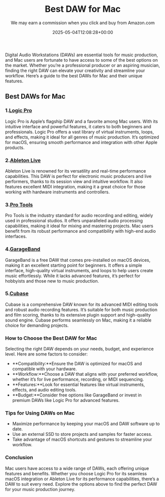 ﻿---
author: We may earn a commission when you click and buy from Amazon.com
layout: post
title: Best DAW for Mac
date: '2025-05-04T12:08:28+00:00'
categories:
- Guide
tags: []
slug: /best-daw-for-mac/
lastmod: 2025-05-07T12:21:23+03:00
---

Digital Audio Workstations (DAWs) are essential tools for music production, and Mac users are fortunate to have access to some of the best options on the market. Whether you’re a professional producer or an aspiring musician, finding the right DAW can elevate your creativity and streamline your workflow. Here’s a guide to the best DAWs for Mac and their unique features.
## Best DAWs for Mac
### 1.[Logic Pro](https://www.amazon.com/dp/B00X8AUYMA?tag=p-policy-20)
Logic Pro is Apple’s flagship DAW and a favorite among Mac users. With its intuitive interface and powerful features, it caters to both beginners and professionals. Logic Pro offers a vast library of virtual instruments, loops, and effects, making it ideal for all genres of music production.
It’s optimized for macOS, ensuring smooth performance and integration with other Apple products.
### 2.[Ableton Live](https://www.amazon.com/dp/B08DLHK9DB?tag=p-policy-20)
Ableton Live is renowned for its versatility and real-time performance capabilities. This DAW is perfect for electronic music producers and live performers, thanks to its session view and intuitive workflow.
It also features excellent MIDI integration, making it a great choice for those working with hardware instruments and controllers.
### 3.[Pro Tools](https://www.amazon.com/dp/B074G5QJ38?tag=p-policy-20)
Pro Tools is the industry standard for audio recording and editing, widely used in professional studios. It offers unparalleled audio processing capabilities, making it ideal for mixing and mastering projects.
Mac users benefit from its robust performance and compatibility with high-end audio interfaces.
### 4.[GarageBand](https://www.amazon.com/dp/B07XDZR5HJ?tag=p-policy-20)
GarageBand is a free DAW that comes pre-installed on macOS devices, making it an excellent starting point for beginners. It offers a simple interface, high-quality virtual instruments, and loops to help users create music effortlessly.
While it lacks advanced features, it’s perfect for hobbyists and those new to music production.
### 5.[Cubase](https://www.amazon.com/dp/B085KHJMTL?tag=p-policy-20)
Cubase is a comprehensive DAW known for its advanced MIDI editing tools and robust audio recording features. It’s suitable for both music production and film scoring, thanks to its extensive plugin support and high-quality sound engine.
Cubase performs seamlessly on Mac, making it a reliable choice for demanding projects.
### How to Choose the Best DAW for Mac
Selecting the right DAW depends on your needs, budget, and experience level. Here are some factors to consider:
- **Compatibility:**Ensure the DAW is optimized for macOS and compatible with your hardware.
- **Workflow:**Choose a DAW that aligns with your preferred workflow, whether it’s for live performance, recording, or MIDI sequencing.
- **Features:**Look for essential features like virtual instruments, effects, and audio editing tools.
- **Budget:**Consider free options like GarageBand or invest in premium DAWs like Logic Pro for advanced features.
### Tips for Using DAWs on Mac
- Maximize performance by keeping your macOS and DAW software up to date.
- Use an external SSD to store projects and samples for faster access.
- Take advantage of macOS shortcuts and gestures to streamline your workflow.
### Conclusion
Mac users have access to a wide range of DAWs, each offering unique features and benefits. Whether you choose Logic Pro for its seamless macOS integration or Ableton Live for its performance capabilities, there’s a DAW to suit every need. Explore the options above to find the perfect DAW for your music production journey.